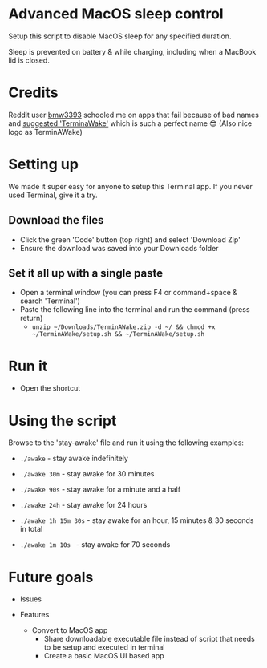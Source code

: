 # Advanced MacOS sleep control

Setup this script to disable MacOS sleep for any specified duration.

Sleep is prevented on battery & while charging, including when a MacBook lid is closed.

# Credits

Reddit user [bmw3393](https://www.reddit.com/user/bmw3393/) schooled me on apps that fail because of bad names and [suggested 'TerminaWake'](https://www.reddit.com/r/mac/comments/14mm3db/comment/jq2n4ew/?context=3) which is such a perfect name 😎 (Also nice logo as TerminAWake)

# Setting up

We made it super easy for anyone to setup this Terminal app. If you never used Terminal, give it a try.

## Download the files

- Click the green 'Code' button (top right) and select 'Download Zip'
- Ensure the download was saved into your Downloads folder

## Set it all up with a single paste

- Open a terminal window (you can press F4 or command+space & search 'Terminal')
- Paste the following line into the terminal and run the command (press return)
  - ```unzip ~/Downloads/TerminAWake.zip -d ~/ && chmod +x ~/TerminAWake/setup.sh && ~/TerminAWake/setup.sh```

# Run it

- Open the shortcut

# Using the script

Browse to the 'stay-awake' file and run it using the following examples:

- ```./awake```             - stay awake indefinitely 

- ```./awake 30m```         - stay awake for 30 minutes

- ```./awake 90s```         - stay awake for a minute and a half

- ```./awake 24h```         - stay awake for 24 hours

- ```./awake 1h 15m 30s```  - stay awake for an hour, 15 minutes & 30 seconds in total

- ```./awake 1m 10s ```     - stay awake for 70 seconds


# Future goals
- Issues
  
- Features
  - Convert to MacOS app
    - Share downloadable executable file instead of script that needs to be setup and executed in terminal
    - Create a basic MacOS UI based app
